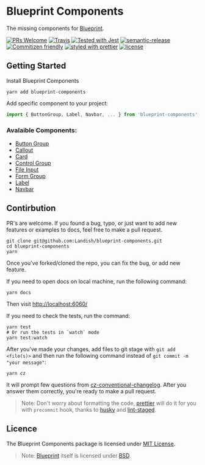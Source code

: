 # Blueprint Components

The missing components for [Blueprint](http://blueprintjs.com/).

[![PRs Welcome](https://img.shields.io/badge/PRs-welcome-brightgreen.svg)](http://makeapullrequest.com)
[![Travis](https://img.shields.io/travis/Landish/blueprint-components.svg)](https://travis-ci.org/Landish/blueprint-components)
[![Tested with Jest](https://img.shields.io/badge/tested_with-jest-brightgreen.svg)](https://github.com/facebook/jest)
[![semantic-release](https://img.shields.io/badge/%20%20%F0%9F%93%A6%F0%9F%9A%80-semantic--release-e10079.svg)](https://github.com/semantic-release/semantic-release)
[![Commitizen friendly](https://img.shields.io/badge/commitizen-friendly-brightgreen.svg)](http://commitizen.github.io/cz-cli/)
[![styled with prettier](https://img.shields.io/badge/styled_with-prettier-ff69b4.svg)](https://github.com/prettier/prettier)
[![license](https://img.shields.io/github/license/Landish/blueprint-components.svg)](https://github.com/Landish/blueprint-components/blob/master/LICENSE)


## Getting Started

Install Blueprint Components

```shell
yarn add blueprint-components
```

Add specific component to your project:

```js
import { ButtonGroup, Label, Navbar, ... } from 'blueprint-components';
```

### Avalaible Components:

* [Button Group](https://landish.github.io/blueprint-components/#buttongroup)
* [Callout](https://landish.github.io/blueprint-components/#callout)
* [Card](https://landish.github.io/blueprint-components/#card)
* [Control Group](https://landish.github.io/blueprint-components/#controlgroup)
* [File Input](https://landish.github.io/blueprint-components/#fileinput)
* [Form Group](https://landish.github.io/blueprint-components/#formgroup)
* [Label](https://landish.github.io/blueprint-components/#label)
* [Navbar](https://landish.github.io/blueprint-components/#navbar)

## Contirbution

PR's are welcome. If you found a bug, typo, or just want to add new features or examples to docs, feel free to make a pull request. 

```shell
git clone git@github.com:Landish/blueprint-components.git
cd blueprint-components
yarn
```

Once you've forked/cloned the repo, you can fix the bug, or add new feature.

If you need to open docs on local machine, run the following command:

```shell
yarn docs
```

Then visit [http://localhost:6060/](http://localhost:6060/)

If you need to check the tests, run the command:

```shell
yarn test
# Or run the tests in `watch` mode
yarn test:watch
```

After you've made your changes, add files to git stage with `git add <file(s)>` and then run the following command instead of `git commit -m "your message"`:

```shell
yarn cz
```

It will prompt few questions from [cz-conventional-changelog](https://github.com/commitizen/cz-conventional-changelog). After you answer them correctly, you're ready to make a pull request.

> Note: Don't worry about formatting the code, [prettier](https://github.com/prettier/prettier) will do it for you with `precommit` hook, thanks to [husky](https://github.com/typicode/husky) and [lint-staged](https://github.com/okonet/lint-staged).


## Licence

The Blueprint Components package is licensed under [MIT License](https://github.com/Landish/blueprint-components/blob/master/LICENSE).

> Note: [Blueprint](http://blueprintjs.com/) itself is licensed under [BSD](https://github.com/palantir/blueprint/blob/master/LICENSE).
